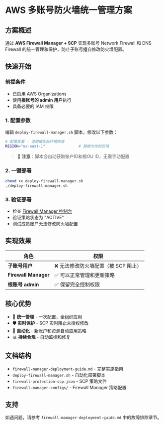 
# AWS 多账号防火墙统一管理方案

## 方案概述
通过 **AWS Firewall Manager + SCP** 实现多账号 Network Firewall 和 DNS Firewall 的统一管理和保护，防止子账号擅自修改防火墙配置。

## 快速开始

### 前提条件
- 已启用 AWS Organizations
- 使用**根账号的 admin 用户**执行
- 具备必要的 IAM 权限

### 1. 配置参数
编辑 `deploy-firewall-manager.sh` 脚本，修改以下参数：

```bash
# 配置变量 - 请根据实际环境修改
REGION="us-east-1"               # 替换为你的区域
```

> 📝 **注意**：脚本会自动获取账户ID和根OU ID，无需手动配置

### 2. 一键部署
```bash
chmod +x deploy-firewall-manager.sh
./deploy-firewall-manager.sh
```

### 3. 验证部署
- 检查 [Firewall Manager 控制台](https://console.aws.amazon.com/wafv2/fms)
- 验证策略状态为 "ACTIVE"
- 测试成员账户无法修改防火墙配置

## 实现效果

| 角色 | 权限 |
|------|------|
| **子账号用户** | ❌ 无法修改防火墙配置（被 SCP 阻止） |
| **Firewall Manager** | ✅ 可以正常管理和更新策略 |
| **根账号 admin** | ✅ 保留完全控制权限 |

## 核心优势
- 🎯 **统一管理** - 一次配置，全组织应用
- 🛡️ **实时保护** - SCP 实时阻止未授权修改  
- 🤖 **自动化** - 新账户和资源自动应用策略
- 📊 **持续合规** - 自动监控和修复

## 文档结构
- `firewall-manager-deployment-guide.md` - 完整实施指南
- `deploy-firewall-manager.sh` - 自动化部署脚本
- `firewall-protection-scp.json` - SCP 策略文件
- `firewall-manager-configs/` - Firewall Manager 策略配置

## 支持
如遇问题，请参考 `firewall-manager-deployment-guide.md` 中的故障排除章节。
